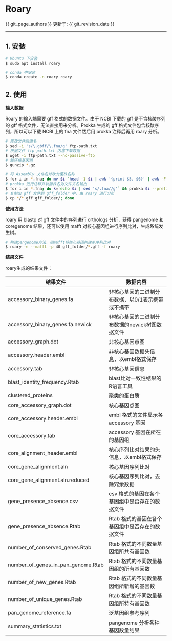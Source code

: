 # Roary

{{ git_page_authors }} 更新于: {{ git_revision_date }}

---

## 1. 安装

```bash
# Ubuntu 下安装
$ sudo apt install roary

# conda 中安装
$ conda create -n roary roary
```

## 2. 使用

**输入数据**

Roary 的输入端需要 gff 格式的数据文件。由于 NCBI 下载的 gff 是不含核酸序列的 gff 格式文件，无法直接用来分析。Prokka 生成的 gff 格式文件包含核酸序列，所以可以下载 NCBI 上的 fna 文件然后用 prokka 注释后再用 roary 分析。

```bash
# 修改文件后缀名
$ sed -i 's/\.gbff/\.fna/g' ftp-path.txt
# 根据文件 ftp-path.txt 内容下载数据
$ wget -i ftp-path.txt --no-passive-ftp
# 解压缩基因组
$ gunzip *.gz

# 将 Assembly 文件名修改为菌株名称
$ for i in *.fna; do mv $i `head -1 $i | awk '{print $5, $6}' | awk -F',' '{print $1".fna"}' | sed 's/CMCC /CMCC-/g'`; done
# prokka 进行注释并以菌株名为文件夹名输出
$ for i in *.fna; do k=`echo $i | sed 's/.fna//g'` && prokka $i --prefix $k -outdir $k --cpus 40; done
# 复制出 gff 文件到 gff_folder 中，由 roary 进行分析
$ cp */*.gff gff_folder/; done
```

**使用方法**

roary 用 blastp 对 gff 文件中的序列进行 orthologs 分析，获得 pangenome 和 coregenome 结果，还可以使用 mafft 对核心基因组进行序列比对，生成系统发生树。

```bash
# 构建pangenome方法，用mafft将核心基因构建多序列比对
$ roary -e --mafft -p 40 gff_folder/*.gff -f roary
```

**结果文件**

roary生成的结果文件：

| 结果文件 | 数据内容 |
| -------- | -------- |
| accessory_binary_genes.fa | 非核心基因的二进制分布数据，以0/1表示携带或不携带 |
| accessory_binary_genes.fa.newick | 非核心基因的二进制分布数据的newick树图数据文件 |
| accessory_graph.dot | 非核心基因点图 |
| accessory.header.embl | 非核心基因数据头信息，以embl格式保存 |
| accessory.tab | 非核心基因信息 |
| blast_identity_frequency.Rtab | blast比对一致性结果的R语言工具 |
| clustered_proteins | 聚类的蛋白质 |
| core_accessory_graph.dot | 核心基因点图|
| core_accessory.header.embl | embl 格式的文件显示各 accessory 基因|
| core_accessory.tab | accessory 基因在所在的基因组 |
| core_alignment_header.embl | 核心序列比对结果的头信息，以embl格式保存 |
| core_gene_alignment.aln | 核心基因序列比对 |
| core_gene_alignment.aln.reduced | 核心基因序列比对，去除冗余数据|
| gene_presence_absence.csv | csv 格式的基因在各个基因组中是否存在的数据文件 |
| gene_presence_absence.Rtab | Rtab 格式的基因在各个基因组中是否存在的数据文件 |
| number_of_conserved_genes.Rtab | Rtab 格式的不同数量基因组所共有基因数 |
| number_of_genes_in_pan_genome.Rtab | Rtab 格式的不同数量基因组的所有基因数 |
| number_of_new_genes.Rtab | Rtab 格式的不同数量基因组所新增的基因数 |
| number_of_unique_genes.Rtab | Rtab 格式的不同数量基因组所特有基因数 |
| pan_genome_reference.fa | 泛基因组参考序列 |
| summary_statistics.txt | pangenome 分析各种基因数量结果 |
